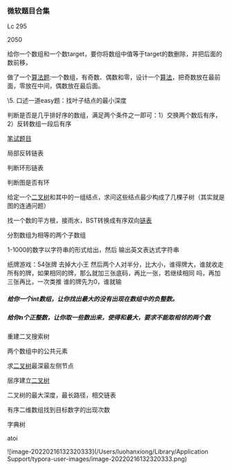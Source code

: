 ###  微软题目合集

Lc 295  

2050



给你一个数组和一个数target，要你将数组中值等于target的数删除，并把后面的数前移，

做了一个[算法题](https://www.nowcoder.com/jump/super-jump/word?word=算法题):一个数组，有奇数、偶数和零，设计一个[算法](https://www.nowcoder.com/jump/super-jump/word?word=算法)，把奇数放在最前面，零放在中间，偶数放在最后面。

\5. 口述一道easy题：找叶子结点的最小深度

判断是否是几乎排好序的数组，满足两个条件之一即可：1）交换两个数后有序，2）反转数组一段后有序

[笔试题目](https://www.nowcoder.com/discuss/837174?type=0&order=0&pos=19&page=1&source_id=discuss_tag_nctrack&channel=-1&ncTraceId=c4065eb9ab5e4cd8b13a53bf9ea6b10d.211.16449879484200225&gio_id=09F5EB733A764D275D70A0CD88A06F6E-1644987948128)

局部反转链表

判断环形链表

判断图是否有环

给定一个[二叉树](https://www.nowcoder.com/jump/super-jump/word?word=二叉树)和其中的一组结点，求问这些结点最少构成了几棵子树（其实就是图的连通问题）

找一个数的平方根，接雨水，BST转换成有序双向[链表](https://www.nowcoder.com/jump/super-jump/word?word=链表)

分割数组为相等的两个子数组

1-1000的数字以字符串的形式给出，然后 输出英文表达式字符串

纸牌游戏：54张牌 去掉大小王 然后两个人对半分，比大小，谁得牌大，谁就收走所有的牌，如果相同的牌，那么就加三张底码，再比一张，若继续相同 吗，再加三张再比，一次类推 谁的牌先为0，谁就输

##### 给你一个int数组，让你找出最大的没有出现在数组中的负整数。

##### 给你n个正整数，让你取一些数出来，使得和最大，要求不能取相邻的两个数

重建二叉搜索树

两个数组中的公共元素

求[二叉树](https://www.nowcoder.com/jump/super-jump/word?word=二叉树)最深最左侧节点

层序建立[二叉树](https://www.nowcoder.com/jump/super-jump/word?word=二叉树)

二叉树的最大深度，最长路径，相交链表

有序二维数组找到目标数字的出现次数

字典树

atoi



![image-20220216132320333](/Users/luohanxiong/Library/Application Support/typora-user-images/image-20220216132320333.png)



